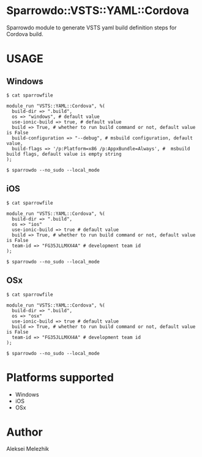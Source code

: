 # Sparrowdo::VSTS::YAML::Cordova

Sparrowdo module to generate VSTS yaml build definition steps for Cordova build.

# USAGE

## Windows

    $ cat sparrowfile

    module_run "VSTS::YAML::Cordova", %( 
      build-dir => ".build",
      os => "windows", # default value
      use-ionic-build => true, # default value
      build => True, # whether to run build command or not, default value is False
      build-configuration => "--debug", # msbuild configuration, default value,
      build-flags => '/p:Platform=x86 /p:AppxBundle=Always', #  msbuild build flags, default value is empty string
    );

    $ sparrowdo --no_sudo --local_mode

## iOS

    $ cat sparrowfile

    module_run "VSTS::YAML::Cordova", %( 
      build-dir => ".build",
      os => "ios"
      use-ionic-build => true # default value
      build => True, # whether to run build command or not, default value is False
      team-id => "FG35JLLMXX4A" # development team id
    );

    $ sparrowdo --no_sudo --local_mode

## OSx

    $ cat sparrowfile

    module_run "VSTS::YAML::Cordova", %(
      build-dir => ".build",
      os => "osx"
      use-ionic-build => true # default value
      build => True, # whether to run build command or not, default value is False
      team-id => "FG35JLLMXX4A" # development team id
    );

    $ sparrowdo --no_sudo --local_mode

# Platforms supported

* Windows
* iOS
* OSx

# Author

Aleksei Melezhik


